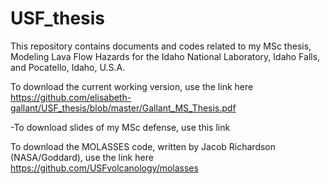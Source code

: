 # USF_thesis
This repository contains documents and codes related to my MSc thesis, Modeling Lava Flow Hazards for the Idaho National Laboratory, Idaho Falls, and Pocatello, Idaho, U.S.A.

To download the current working version, use the link here
https://github.com/elisabeth-gallant/USF_thesis/blob/master/Gallant_MS_Thesis.pdf
 
-To download slides of my MSc defense, use this link

To download the MOLASSES code, written by Jacob Richardson (NASA/Goddard), use the link here
https://github.com/USFvolcanology/molasses
